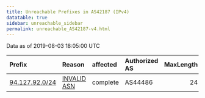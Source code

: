 ```yaml
---
title: Unreachable Prefixes in AS42187 (IPv4)
datatable: true
sidebar: unreachable_sidebar
permalink: unreachable_AS42187-v4.html
---
```


Data as of 2019-08-03 18:05:00 UTC


<div class="datatable-begin"></div>

| Prefix                                                 | Reason                                                                                                | affected   | Authorized AS   |   MaxLength | Anchor                                         |   unreachable /24s |
|:-------------------------------------------------------|:------------------------------------------------------------------------------------------------------|:-----------|:----------------|------------:|:-----------------------------------------------|-------------------:|
| [94.127.92.0/24](https://stat.ripe.net/94.127.92.0/24) | [INVALID ASN](https://rpki-validator.ripe.net/announcement-preview?asn=AS42187&prefix=94.127.92.0/24) | complete   | AS44486         |          24 | [RIPE](unreachable_RIPE_NCC_RPKI_Root-v4.html) |                  1 |

<div class="datatable-end"></div>